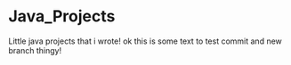 # Java_Projects
Little java projects that i wrote!
ok this is some text to test commit and new branch thingy!
